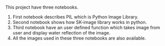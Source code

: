 This project have three notebooks.

1. First notebook describes PIL which is Python Image Library.
2. Second notebook shows how SK-image library works in python.
3. Third notebook have an user defined function which takes image from user and display water reflection of the image.
4. All the images used in these three notebooks are also available.
